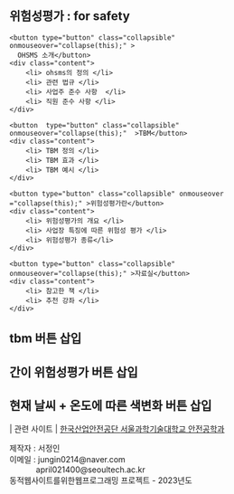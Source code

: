 
<head>
<title> 위험성평가seo jeong in </title>
    <style href= "style top">
        .collapsible {
            float : left; 
            background-color: #777;
            color: white;
            cursor: pointer;
            padding: 18px;
            width: 23%;
            height : 55px;
            border: none;
            justify-content : center;  
            outline: none;
            font-size: 15px;
            display : inline-block;
            
        }
        .active,
        .collapsible:hover {
            background-color: #555;
        }
        .content {
            padding: 0 18px;
            width : 100%; 
            max-height: 0;
            overflow: hidden;
            transition: max-height 0.2s ease-out;
            background-color: #F5F5F6;
        }
        .collapsible:after {
            float : left; 
            content: '\002B';
            color: white;
            font-weight: bold;
            float: left;
            margin-left: 5px;
        }
        .active:after {
            content: "\2212";
        }
        
 #wrap {
    position : relative ; 
    width : 100% 
    min-height : 100vh  ;
    background-color : #f2f2f2; 
  }
  
  footer { 
    background-color : #D6D5D9;
    width : 100% ; 
    height 90px ; 
    bottom : 0px; 
    position : absolute; 
    font-size : 11px ;
    border-top : 1px
    solid: #c4c4c4 ; 
    font-size : 11px ; 
  } 
  
  section {
    padding-bottom : 105px;
  }
  
  html,body{
    margin : 0; 
    padding : 0; 
  }

  footer a { 
    display : inline-block; 
    margin : 0 60px 10px 60px; 
    color : #392656; 
    font-size : 18px ;
    font-weight : bold ;
  }
  
  footer p {
    margin-top : 0;
    margin-bottom : 0; 
    font-size : 15px; 
    font-align : center;
    font-color : #0B0A0E; 
  }
  
  footer p span{
    display: inline-block ; 
    margin-left : 60px ;
  }
  
  </style>
    
 <script>
      
      function collapse(element) {
            var before = document.getElementsByClassName("active")[0]               // 기존에 활성화된 버튼
            if (before && document.getElementsByClassName("active")[0] != element) {  // 자신 이외에 이미 활성화된 버튼이 있으면
                before.nextElementSibling.style.maxHeight = null;   // 기존에 펼쳐진 내용 접고
                before.classList.remove("active");                  // 버튼 비활성화
            }
            element.classList.toggle("active");         // 활성화 여부 toggle

            var content = element.nextElementSibling;
            if (content.style.maxHeight != 0) {         // 버튼 다음 요소가 펼쳐져 있으면
                mzmcontent.style.maxHeight = null ;

                         // 접기
            } else {
             
                content.style.maxHeight = content.scrollHeight + "px";  // 접혀있는 경우 펼치기
              
            }
        }
      
    </script>
</head>

<body>
<div id = 'wrap'>
<section> 
    <h2> 위험성평가 : for safety </h2>
    
    <button type="button" class="collapsible"  onmouseover="collapse(this);" >
      OHSMS 소개</button>
    <div class="content">
        <li> ohsms의 정의 </li> 
        <li> 관련 법규 </li> 
        <li> 사업주 준수 사항  </li> 
        <li> 직원 준수 사항 </li> 
    </div>
    
    <button  type="button" class="collapsible"  onmouseover="collapse(this);"  >TBM</button>
    <div class="content">
        <li> TBM 정의 </li> 
        <li> TBM 효과 </li> 
        <li> TBM 예시 </li> 
    </div>
    
    <button type="button" class="collapsible" onmouseover ="collapse(this);" >위험성평가란</button>
    <div class="content">
        <li> 위험성평가의 개요 </li> 
        <li> 사업장 특징에 따른 위험성 평가 </li> 
        <li> 위험성평가 종류</li> 
    </div>
    
    <button type="button" class="collapsible" onmouseover="collapse(this);" >자료실</button>
    <div class="content">
        <li> 참고한 책 </li> 
        <li> 추천 강좌 </li> 
    </div>
  <h1  > tbm 버튼 삽입 </h1>
  <h1> 간이 위험성평가 버튼 삽입  </h1>
  <h1> 현재 날씨 + 온도에 따른 색변화 버튼 삽입</h1>
  </section> 
  
<footer> 
  <nav>      
    <a> | 관련 사이트 | </a> 
    <a href = "https://www.kosha.or.kr/kosha/index.do" target= "_blank"> 한국산업안전공단 </a>  
    <a href = "https://safety.seoultech.ac.kr" target= "_blank"> 서울과학기술대학교 안전공학과</a> 
  </nav> 

  <p>
    <span> 제작자 : 서정인 </span> <br/> 
    <span> 이메일 : jungin0214@naver.com </span> <br/>
    <span> &ensp; &emsp; &emsp; april021400@seoultech.ac.kr </span> <br/>
    <span> 동적웹사이트를위한웹프로그래밍 프로젝트 - 2023년도 </span> <br/>
  </p> 

</footer> 
</div> 
</body>
</html>
